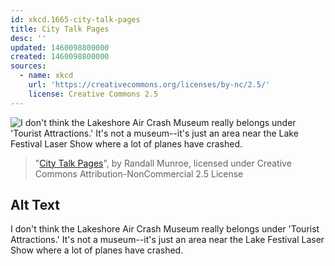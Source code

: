 ```yaml
---
id: xkcd.1665-city-talk-pages
title: City Talk Pages
desc: ''
updated: 1460098800000
created: 1460098800000
sources:
  - name: xkcd
    url: 'https://creativecommons.org/licenses/by-nc/2.5/'
    license: Creative Commons 2.5
---
```

![I don't think the Lakeshore Air Crash Museum really belongs under 'Tourist Attractions.' It's not a museum--it's just an area near the Lake Festival Laser Show where a lot of planes have crashed.](https://imgs.xkcd.com/comics/city_talk_pages.png)
> "[City Talk Pages](https://xkcd.com/1665/)", by Randall Munroe, licensed under Creative Commons Attribution-NonCommercial 2.5 License

## Alt Text
I don't think the Lakeshore Air Crash Museum really belongs under 'Tourist Attractions.' It's not a museum--it's just an area near the Lake Festival Laser Show where a lot of planes have crashed.
